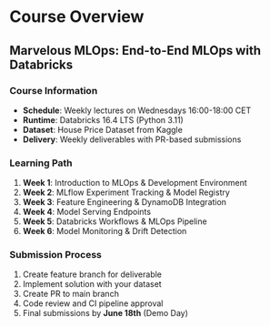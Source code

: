 # Course Overview

## Marvelous MLOps: End-to-End MLOps with Databricks

### Course Information
- **Schedule**: Weekly lectures on Wednesdays 16:00-18:00 CET
- **Runtime**: Databricks 16.4 LTS (Python 3.11)
- **Dataset**: House Price Dataset from Kaggle
- **Delivery**: Weekly deliverables with PR-based submissions

### Learning Path
1. **Week 1**: Introduction to MLOps & Development Environment
2. **Week 2**: MLflow Experiment Tracking & Model Registry
3. **Week 3**: Feature Engineering & DynamoDB Integration
4. **Week 4**: Model Serving Endpoints
5. **Week 5**: Databricks Workflows & MLOps Pipeline
6. **Week 6**: Model Monitoring & Drift Detection

### Submission Process
1. Create feature branch for deliverable
2. Implement solution with your dataset
3. Create PR to main branch
4. Code review and CI pipeline approval
5. Final submissions by **June 18th** (Demo Day)
